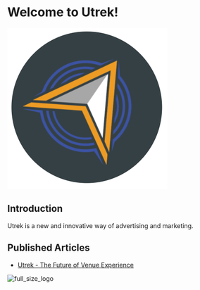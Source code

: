 # Welcome to Utrek!
![logo](images/theArrow.png)

## Introduction
Utrek is a new and innovative way of advertising and marketing.


## Published Articles
- [Utrek - The Future of Venue Experience](https://medium.com/@mindy.s.ripley/utrek-the-future-of-venue-experience-bfb1c831f318)

![full_size_logo](image/full_logo.png)
